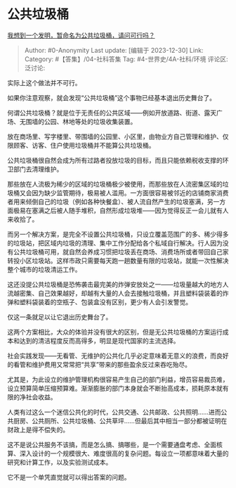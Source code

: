 # 公共垃圾桶
[我想到一个发明，暂命名为公共垃圾桶，请问可行吗？](https://www.zhihu.com/question/637275404/answer/3343724235)

> Author: #0-Anonymity
> Last update: [编辑于 2023-12-30]
> Link:
> Category: #【答集】/04-社科答集 
> Tag: #4-世界史/4A-社科/环境
> 评论区:
> 泛讨论:

实际上这个做法并不可行。

如果你注意观察，就会发现“公共垃圾桶”这个事物已经基本退出历史舞台了。

何谓公共垃圾桶？就是位于无责任的公共区域——例如开放道路、街道、露天广场、无围墙的公园、林地等处的垃圾收集装置。

放在商场里、写字楼里、带围墙的公园里、小区里，由物业方自己管理和维护、仅限顾客、访客、住户使用垃圾桶并不能算公共垃圾桶。

公共垃圾桶很自然会成为所有过路者投放垃圾的目标，而且只能依赖税收支撑的环卫部门去清理维护。

那些放在人流极为稀少的区域的垃圾桶极少被使用，而那些放在人流密集区域的垃圾桶又会因为缺少监管期待，极易被人滥用。一方面很容易被邻近的店铺商家消费者用来倾倒自己的垃圾（例如各种快餐盒）、被人流自然产生的垃圾塞满，另一方面极易在塞满之后被人随手堆积，自然形成垃圾堆——因为觉得反正一会儿就有人来收拾了。

而另一个解决方案，是完全不设置公共垃圾桶，只设立覆盖范围广的多、稀少得多的垃圾站，把区域内垃圾的清理、集中工作分配给各个私域自行解决。行人因为没有公共垃圾桶可用，就自然会养成习惯把垃圾丢在商场、消费场所或者带回自己家转投小区垃圾站。这样市政只需要每天跑一趟数量有限的垃圾站，就能一次性解决整个城市的垃圾清运工作。

这还没提公共垃圾桶是恐怖袭击最完美的炸弹安放处之一——垃圾量越大的地方人流越密集、自己效果越好，却越有大量的人会去接触垃圾桶，并且塑料袋装着的炸弹和塑料袋装着的空瓶子、包装盒没有区别，更少有人会引发警觉。

仅这一条就足以让它退出历史舞台了。

这两个方案相比，大众的体验并没有很大的区别，但是无公共垃圾桶的方案运行成本和达到的清洁程度反而高得多，明显是现代国家的主流选择。

社会实践发现——无看管、无维护的公共化几乎必定意味着无意义的浪费，而良好的看管和维护费用又常常把“共享”带来的那些盈余反过来吞吃殆尽。

尤其是，为此设立的维护管理机构很容易产生自己的部门利益，增员容易裁员难，设立预算简单压缩预算难。渐渐膨胀的部门本身就会不断抬高成本，损耗原本就有限的净社会收益。

人类有过这么一个迷信公共化的时代，公共交通、公共邮政、公共照明……进而公共厨房、公共厕所、公共垃圾桶、公共草坪……但最后其中相当一部分都被证明在财政上是得不偿失的。

这不是说公共服务不该搞，而是怎么搞、搞哪些，是一个需要通盘考虑、全面核算、深入设计的一个规模很大、难度很高的复杂问题。每设立一项都意味着大量的研究和计算工作，以及实验测试成本。

它不是一个单凭直觉就可以得出答案的问题。
